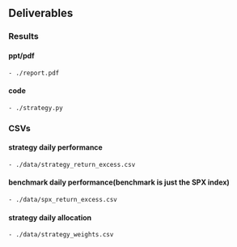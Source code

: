 ## Deliverables

### Results
#### ppt/pdf
	- ./report.pdf

#### code
	- ./strategy.py

### CSVs
#### strategy daily performance
	- ./data/strategy_return_excess.csv
#### benchmark daily performance(benchmark is just the SPX index)
	- ./data/spx_return_excess.csv
#### strategy daily allocation
	- ./data/strategy_weights.csv

